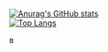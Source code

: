[![Anurag's GitHub stats](https://github-readme-stats.vercel.app/api?username=Poltos021)](https://github.com/anuraghazra/github-readme-stats)<br />
[![Top Langs](https://github-readme-stats.vercel.app/api/top-langs/?username=Poltos021&layout=compact)](https://github.com/anuraghazra/github-readme-stats)


в
